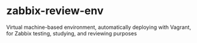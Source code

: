 # zabbix-review-env
Virtual machine-based environment, automatically deploying with Vagrant, for Zabbix testing, studying, and reviewing purposes
